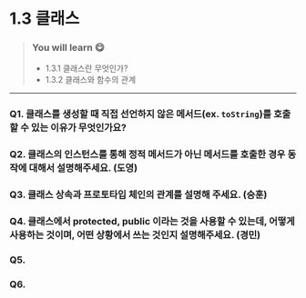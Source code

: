 # 1.3 클래스

> ### You will learn 😋
>- 1.3.1 클래스란 무엇인가?
>- 1.3.2 클래스와 함수의 관계

---

### Q1. 클래스를 생성할 때 직접 선언하지 않은 메서드(ex. `toString`)를 호출할 수 있는 이유가 무엇인가요?
### Q2. 클래스의 인스턴스를 통해 정적 메서드가 아닌 메서드를 호출한 경우 동작에 대해서 설명해주세요. (도영)
### Q3. 클래스 상속과 프로토타입 체인의 관계를 설명해 주세요. (승훈)
### Q4. 클래스에서 protected, public 이라는 것을 사용할 수 있는데, 어떻게 사용하는 것이며, 어떤 상황에서 쓰는 것인지 설명해주세요. (경민)
### Q5. 
### Q6. 